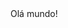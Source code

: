 <!DOCTYPE html>
<html lang="pt-br">
  <head>
  <title> Primeira Página</title> 
  <meta charset="utf-8">
  </head>
 
  <body>
  Olá mundo!
 
  </body>
 
</html>
 

